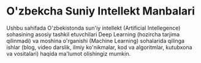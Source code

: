 # O'zbekcha Suniy Intellekt Manbalari
Ushbu sahifada O'zbekistonda sun'iy intellekt (Artificial Intellegence) sohasining asosiy tashkil etuvchilari Deep Learning (hozircha tarjima qilinmadi) va moshina o'rganishi (Machine Learning) sohalarida qilinga ishlar (blog, video darslik, ilmiy ko'nikmalar, kod va algoritmlar, kutubxona va vositalari) haqida ma'lumot olishingiz mumkin.

